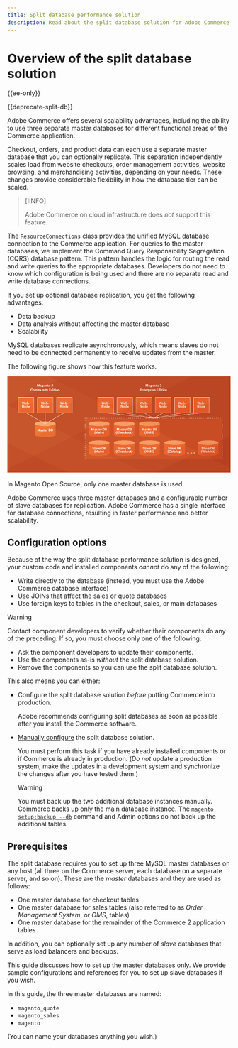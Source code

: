 ```yaml
---
title: Split database performance solution
description: Read about the split database solution for Adobe Commerce and Magento Open Source.
---
```


# Overview of the split database solution

{{ee-only}}

{{deprecate-split-db}}

Adobe Commerce offers several scalability advantages, including the ability to use three separate master databases for different functional areas of the Commerce application.

Checkout, orders, and product data can each use a separate master database that you can optionally replicate. This separation independently scales load from website checkouts, order management activities, website browsing, and merchandising activities, depending on your needs. These changes provide considerable flexibility in how the database tier can be scaled.

>[!INFO]
>
>Adobe Commerce on cloud infrastructure does _not_ support this feature.

The `ResourceConnections` class provides the unified MySQL database connection to the Commerce application. For queries to the master databases, we implement the Command Query Responsibility Segregation (CQRS) database pattern. This pattern handles the logic for routing the read and write queries to the appropriate databases. Developers do not need to know which configuration is being used and there are no separate read and write database connections.

If you set up optional database replication, you get the following advantages:

- Data backup
- Data analysis without affecting the master database
- Scalability

MySQL databases replicate asynchronously, which means slaves do not need to be connected permanently to receive updates from the master.

The following figure shows how this feature works.

![Adobe Commerce uses different databases to store tables](../../assets/configuration/split-db-diagram-ee.png)

In Magento Open Source, only one master database is used.

Adobe Commerce uses three master databases and a configurable number of slave databases for replication. Adobe Commerce has a single interface for database connections, resulting in faster performance and better scalability.

## Configuration options

Because of the way the split database performance solution is designed, your custom code and installed components _cannot_ do any of the following:

- Write directly to the database (instead, you must use the Adobe Commerce database interface)
- Use JOINs that affect the sales or quote databases
- Use foreign keys to tables in the checkout, sales, or main databases

>[!WARNING]
>
>Contact component developers to verify whether their components do any of the preceding. If so, you must choose only one of the following:
>
>- Ask the component developers to update their components.
>- Use the components as-is _without_ the split database solution.
>- Remove the components so you can use the split database solution.

This also means you can either:

- Configure the split database solution _before_ putting Commerce into production.

  Adobe recommends configuring split databases as soon as possible after you install the Commerce software.

- [Manually configure](multi-master-manual.md) the split database solution.

  You must perform this task if you have already installed components or if Commerce is already in production. (_Do not_ update a production system; make the updates in a development system and synchronize the changes after you have tested them.)

  >[!WARNING]
  >
  >You must back up the two additional database instances manually. Commerce backs up only the main database instance. The [`magento setup:backup --db`](../../installation/tutorials/backup.md) command and Admin options do not back up the additional tables.

## Prerequisites

The split database requires you to set up three MySQL master databases on any host (all three on the Commerce server, each database on a separate server, and so on). These are the _master_ databases and they are used as follows:

- One master database for checkout tables
- One master database for sales tables (also referred to as _Order Management System_, or _OMS_, tables)
- One master database for the remainder of the Commerce 2 application tables

In addition, you can optionally set up any number of _slave_ databases that serve as load balancers and backups.

This guide discusses how to set up the master databases only. We provide sample configurations and references for you to set up slave databases if you wish.

In this guide, the three master databases are named:

- `magento_quote`
- `magento_sales`
- `magento`

(You can name your databases anything you wish.)
